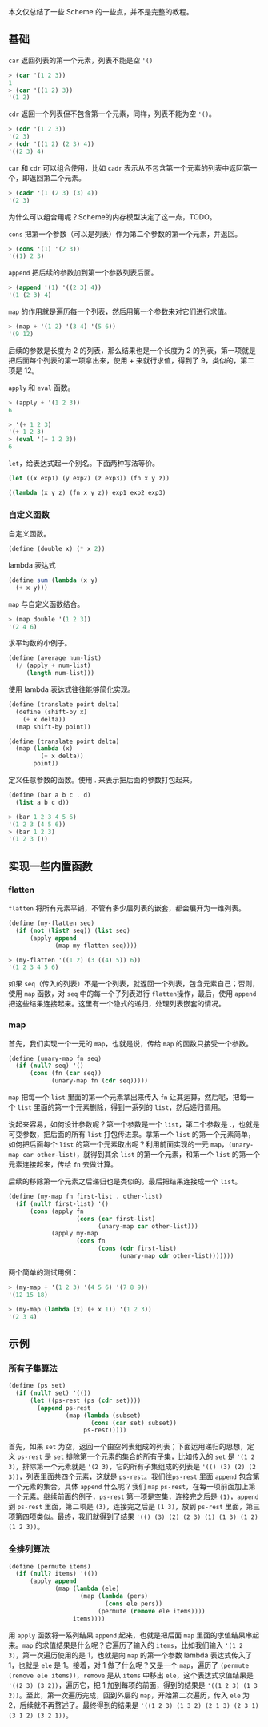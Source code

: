 本文仅总结了一些 Scheme 的一些点，并不是完整的教程。

## 基础
`car` 返回列表的第一个元素，列表不能是空 `'()`
``` scheme
> (car '(1 2 3))
1
> (car '((1 2) 3))
'(1 2)
```

`cdr` 返回一个列表但不包含第一个元素，同样，列表不能为空 `'()`。
``` scheme
> (cdr '(1 2 3))
'(2 3)
> (cdr '((1 2) (2 3) 4))
'((2 3) 4)
```

`car` 和 `cdr` 可以组合使用，比如 `cadr` 表示从不包含第一个元素的列表中返回第一个，即返回第二个元素。
``` scheme
> (cadr '(1 (2 3) (3) 4))
'(2 3)
```
为什么可以组合用呢？Scheme的内存模型决定了这一点，TODO。

`cons` 把第一个参数（可以是列表）作为第二个参数的第一个元素，并返回。
``` scheme
> (cons '(1) '(2 3))
'((1) 2 3)
```

`append` 把后续的参数加到第一个参数列表后面。
``` scheme
> (append '(1) '((2 3) 4))
'(1 (2 3) 4)
```

`map` 的作用就是遍历每一个列表，然后用第一个参数来对它们进行求值。
``` scheme
> (map + '(1 2) '(3 4) '(5 6))
'(9 12)
```
后续的参数是长度为 2 的列表，那么结果也是一个长度为 2 的列表，第一项就是把后面每个列表的第一项拿出来，使用 + 来就行求值，得到了 9，类似的，第二项是 12。


`apply` 和 `eval` 函数。
``` scheme
> (apply + '(1 2 3))
6

> '(+ 1 2 3)
'(+ 1 2 3)
> (eval '(+ 1 2 3))
6
```

`let`，给表达式起一个别名。下面两种写法等价。
``` scheme
(let ((x exp1) (y exp2) (z exp3)) (fn x y z))

((lambda (x y z) (fn x y z)) exp1 exp2 exp3)
```

### 自定义函数
自定义函数。
``` scheme
(define (double x) (* x 2))
```

lambda 表达式
``` scheme
(define sum (lambda (x y)
  (+ x y)))
```

`map` 与自定义函数结合。
``` scheme
> (map double '(1 2 3))
'(2 4 6)
```

求平均数的小例子。
``` scheme
(define (average num-list)
  (/ (apply + num-list)
     (length num-list)))
```

使用 lambda 表达式往往能够简化实现。
``` scheme
(define (translate point delta)
  (define (shift-by x)
    (+ x delta))
  (map shift-by point))

(define (translate point delta)
  (map (lambda (x)
         (+ x delta))
       point))
```


定义任意参数的函数。使用 . 来表示把后面的参数打包起来。
``` scheme
(define (bar a b c . d)
  (list a b c d))

> (bar 1 2 3 4 5 6)
'(1 2 3 (4 5 6))
> (bar 1 2 3)
'(1 2 3 ())
```

## 实现一些内置函数
### flatten
`flatten` 将所有元素平铺，不管有多少层列表的嵌套，都会展开为一维列表。
``` scheme
(define (my-flatten seq)
  (if (not (list? seq)) (list seq)
      (apply append
             (map my-flatten seq))))

> (my-flatten '((1 2) (3 ((4) 5)) 6))
'(1 2 3 4 5 6)
```
如果 `seq`（传入的列表）不是一个列表，就返回一个列表，包含元素自己；否则，使用 `map` 函数，对 `seq` 中的每一个子列表进行 `flatten`操作，最后，使用 `append` 把这些结果连接起来。这里有一个隐式的递归，处理列表嵌套的情况。

### map
首先，我们实现一个一元的 `map`，也就是说，传给 `map` 的函数只接受一个参数。
``` scheme
(define (unary-map fn seq)
  (if (null? seq) '()
      (cons (fn (car seq))
            (unary-map fn (cdr seq)))))
```

`map` 把每一个 `list` 里面的第一个元素拿出来传入 `fn` 让其运算，然后呢，把每一个 `list` 里面的第一个元素删除，得到一系列的 `list`，然后递归调用。

说起来容易，如何设计参数呢？第一个参数是一个 `list`，第二个参数是 .，也就是可变参数，把后面的所有 `list` 打包传进来。拿第一个 `list` 的第一个元素简单，如何把后面每个 `list` 的第一个元素取出呢？利用前面实现的一元 `map`，`(unary-map car other-list)`，就得到其余 `list` 的第一个元素，和第一个 `list` 的第一个元素连接起来，传给 `fn` 去做计算。

后续的移除第一个元素之后递归也是类似的。最后把结果连接成一个 `list`。
``` scheme
(define (my-map fn first-list . other-list)
  (if (null? first-list) '()
      (cons (apply fn
                   (cons (car first-list)
                         (unary-map car other-list)))
            (apply my-map
                   (cons fn
                         (cons (cdr first-list)
                               (unary-map cdr other-list)))))))
```
两个简单的测试用例：
``` scheme
> (my-map + '(1 2 3) '(4 5 6) '(7 8 9))
'(12 15 18)

> (my-map (lambda (x) (+ x 1)) '(1 2 3))
'(2 3 4)
```

## 示例
### 所有子集算法
``` scheme
(define (ps set)
  (if (null? set) '(())
      (let ((ps-rest (ps (cdr set))))
        (append ps-rest
                (map (lambda (subset)
                       (cons (car set) subset))
                     ps-rest)))))
```
首先，如果 `set` 为空，返回一个由空列表组成的列表；下面运用递归的思想，定义 `ps-rest` 是 `set` 排除第一个元素的集合的所有子集，比如传入的 `set` 是 `'(1 2 3)`，排除第一个元素就是 `'(2 3)`，它的所有子集组成的列表是 `'(() (3) (2) (2 3))`，列表里面共四个元素，这就是 `ps-rest`。我们往`ps-rest` 里面 `append` 包含第一个元素的集合。具体 `append` 什么呢？我们 `map` `ps-rest`，在每一项前面加上第一个元素。继续前面的例子，`ps-rest` 第一项是空集，连接完之后是 `(1)`，`append`到 `ps-rest` 里面，第二项是 `(3)`，连接完之后是 `(1 3)`，放到 `ps-rest` 里面，第三项第四项类似。最终，我们就得到了结果 `'(() (3) (2) (2 3) (1) (1 3) (1 2) (1 2 3))`。

### 全排列算法
``` scheme
(define (permute items)
  (if (null? items) '(())
      (apply append
             (map (lambda (ele)
                    (map (lambda (pers)
                           (cons ele pers))
                         (permute (remove ele items))))
                  items))))
```
用 `apply` 函数将一系列结果 `append` 起来，也就是把后面 `map` 里面的求值结果串起来。`map` 的求值结果是什么呢？它遍历了输入的 `items`，比如我们输入 `'(1 2 3)`，第一次遍历使用的是 1，也就是向 `map` 的第一个参数 lambda 表达式传入了 1，也就是 `ele` 是 1。接着，对 1 做了什么呢？又是一个 `map`，遍历了 `(permute (remove ele items))`，`remove` 是从 `items` 中移出 `ele`，这个表达式求值结果是 `'((2 3) (3 2))`，遍历它，把 1 加到每项的前面，得到的结果是 `'((1 2 3) (1 3 2))`。至此，第一次遍历完成，回到外层的 `map`，开始第二次遍历，传入 `ele` 为 2，后续就不再赘述了。最终得到的结果是 `'((1 2 3) (1 3 2) (2 1 3) (2 3 1) (3 1 2) (3 2 1))`。
